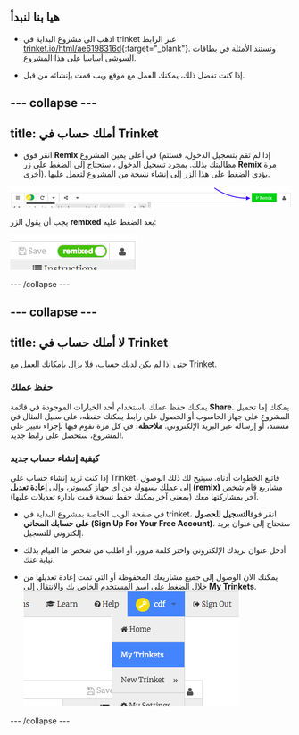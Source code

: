 ## هيا بنا لنبدأ

- اذهب الى مشروع البداية في trinket عبر الرابط [trinket.io/html/ae6198316d](https://trinket.io/html/ae6198316d){:target="_blank"}. وتستند الأمثلة في بطاقات السوشي أساسا على هذا المشروع.

- إذا كنت تفضل ذلك، يمكنك العمل مع موقع ويب قمت بإنشائه من قبل.

--- collapse ---
---
title: أملك حساب في Trinket
---

- انقر فوق **Remix** في أعلى يمين المشروع (إذا لم تقم بتسجيل الدخول، فستتم مطالبتك بذلك. بمجرد تسجيل الدخول ، ستحتاج إلى الضغط على زر **Remix** مرة أخرى). يؤدي الضغط على هذا الزر إلى إنشاء نسخة من المشروع لتعمل عليها. 

![زر Remix](images/tktRemixButtonArrow.png)

يجب أن يقول الزر **remixed** بعد الضغط عليه:

![الزر يقول الآن "remixed"](images/tktRemixedSmall.png)

--- /collapse ---

--- collapse ---
---
title: لا أملك حساب في Trinket
---

حتى إذا لم يكن لديك حساب، فلا يزال بإمكانك العمل مع Trinket.

### حفظ عملك

يمكنك حفظ عملك باستخدام أحد الخيارات الموجودة في قائمة **Share**. يمكنك إما تحميل المشروع على جهاز الحاسوب أو الحصول على رابط يمكنك حفظه، على سبيل المثال في مستند، أو إرساله عبر البريد الإلكتروني. **ملاحظة:** في كل مرة تقوم فيها بإجراء تغيير على المشروع، ستحصل على رابط جديد.

### كيفية إنشاء حساب جديد

إذا كنت تريد إنشاء حساب على Trinket، فاتبع الخطوات أدناه. سيتيح لك ذلك الوصول إلى عملك بسهولة من أي جهاز كمبيوتر، وإلى **إعادة تعديل (remix)** مشاريع قام شخص آخر بمشاركتها معك (بمعنى آخر يمكنك حفظ نسخة قمت بادارء تعديلات عليها).

- في صفحة الويب الخاصة بمشروع البداية في trinket،  انقر فوق**التسجيل للحصول على حسابك المجاني (Sign Up For Your Free Account)**. ستحتاج إلى عنوان بريد إلكتروني للتسجيل.

- أدخل عنوان بريدك الإلكتروني واختر كلمة مرور، أو اطلب من شخص ما القيام بذلك نيابة عنك.

- يمكنك الآن الوصول إلى جميع مشاريعك المحفوظة أو التي تمت إعادة تعديلها من خلال الضغط على اسم المستخدم الخاص بك والانتقال إلى **My Trinkets**. !["My Trinkets" عنصر القائمة](images/myTrinketsMenu.png)

--- /collapse ---